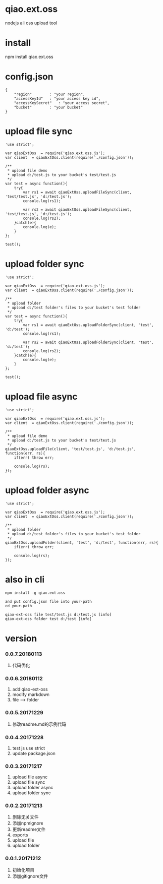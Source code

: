 # qiao.ext.oss
nodejs ali oss upload tool

# install
npm install qiao.ext.oss

# config.json
    {
		"region"		: "your region",
		"accessKeyId"	: "your access key id",
		"accessKeySecret"	: "your access secret",
		"bucket"		: "your bucket"
	}

# upload file sync
	'use strict';
	
	var qiaoExtOss	= require('qiao.ext.oss.js');
	var client	= qiaoExtOss.client(require('./config.json'));
	
	/**
	 * upload file demo
	 * upload d:/test.js to your bucket's test/test.js
	 */
	var test = async function(){
		try{
			var rs1 = await qiaoExtOss.uploadFileSync(client, 'test/test.js', 'd:/test.js');
			console.log(rs1);
	
			var rs2 = await qiaoExtOss.uploadFileSync(client, 'test/test.js', 'd:/test.js');
			console.log(rs2);
		}catch(e){
			console.log(e);
		}
	};
	
	test();

# upload folder sync
	'use strict';
	
	var qiaoExtOss	= require('qiao.ext.oss.js');
	var client	= qiaoExtOss.client(require('./config.json'));
	
	/**
	 * upload folder
	 * upload d:/test folder's files to your bucket's test folder
	 */
	var test = async function(){
		try{
			var rs1 = await qiaoExtOss.uploadFolderSync(client, 'test', 'd:/test');
			console.log(rs1);
	
			var rs2 = await qiaoExtOss.uploadFolderSync(client, 'test', 'd:/test');
			console.log(rs2);
		}catch(e){
			console.log(e);
		}
	};
	
	test();

# upload file async
	'use strict';
	
	var qiaoExtOss	= require('qiao.ext.oss.js');
	var client	= qiaoExtOss.client(require('./config.json'));
	
	/**
	 * upload file demo
	 * upload d:/test.js to your bucket's test/test.js
	 */
	qiaoExtOss.uploadFile(client, 'test/test.js', 'd:/test.js', function(err, rs){
		if(err) throw err;
		
		console.log(rs);
	});

# upload folder async
	'use strict';
	
	var qiaoExtOss	= require('qiao.ext.oss.js');
	var client	= qiaoExtOss.client(require('./config.json'));
	
	/**
	 * upload folder
	 * upload d:/test folder's files to your bucket's test folder
	 */
	qiaoExtOss.uploadFolder(client, 'test', 'd:/test', function(err, rs){
		if(err) throw err;
		
		console.log(rs);
	});

# also in cli
	npm install -g qiao.ext.oss
	
	and put config.json file into your-path
	cd your-path
	
	qiao-ext-oss file test/test.js d:/test.js [info]
	qiao-ext-oss folder test d:/test [info]

# version
### 0.0.7.20180113
1. 代码优化

### 0.0.6.20180112
1. add qiao-ext-oss
2. modify markdown
3. file --> folder

### 0.0.5.20171229
1. 修改readme.md的示例代码

### 0.0.4.20171228
1. test js use strict
2. update package.json

### 0.0.3.20171217
1. upload file async
2. upload file sync
3. upload folder async
4. upload folder sync

### 0.0.2.20171213
1. 删除无关文件
2. 添加npmignore
3. 更新readme文件
4. exports
5. upload file
6. upload folder

### 0.0.1.20171212
1. 初始化项目
2. 添加gitignore文件